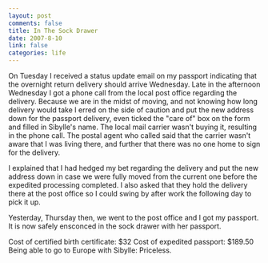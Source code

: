 ```yaml
--- 
layout: post
comments: false
title: In The Sock Drawer
date: 2007-8-10
link: false
categories: life
---
```

On Tuesday I received a status update email on my passport indicating that the overnight return delivery should arrive Wednesday.  Late in the afternoon Wednesday I got a phone call from the local post office regarding the delivery.  Because we are in the midst of moving, and not knowing how long delivery would take I erred on the side of caution and put the new address down for the passport delivery, even ticked the "care of" box on the form and filled in Sibylle's name.  The local mail carrier wasn't buying it, resulting in the phone call.  The postal agent who called said that the carrier wasn't aware that I was living there, and further that there was no one home to sign for the delivery.

I explained that I had hedged my bet regarding the delivery and put the new address down in case we were fully moved from the current one before the expedited processing completed.  I also asked that they hold the delivery there at the post office so I could swing by after work the following day to pick it up.

Yesterday, Thursday then, we went to the post office and I got my passport.  It is now safely ensconced in the sock drawer with her passport.

Cost of certified birth certificate: $32
Cost of expedited passport: $189.50
Being able to go to Europe with Sibylle: Priceless.
